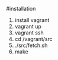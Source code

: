 #installation
1. install vagrant
2. vagrant up
3. vagrant ssh
4. cd /vagrant/src
5. ./src/fetch.sh
6. make
